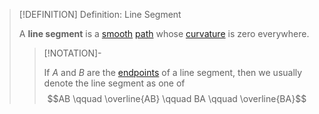 >[!DEFINITION] Definition: Line Segment
>
>A **line segment** is a [smooth](../Smooth%20Curve.md) [path](../Bounded%20Curve.md) whose [curvature](../Curvature.md) is zero everywhere.
>
>>[!NOTATION]-
>>
>>If $A$ and $B$ are the [endpoints](../Paths/Path.md) of a line segment, then we usually denote the line segment as one of
>>$$AB \qquad \overline{AB} \qquad BA \qquad \overline{BA}$$
>>
>